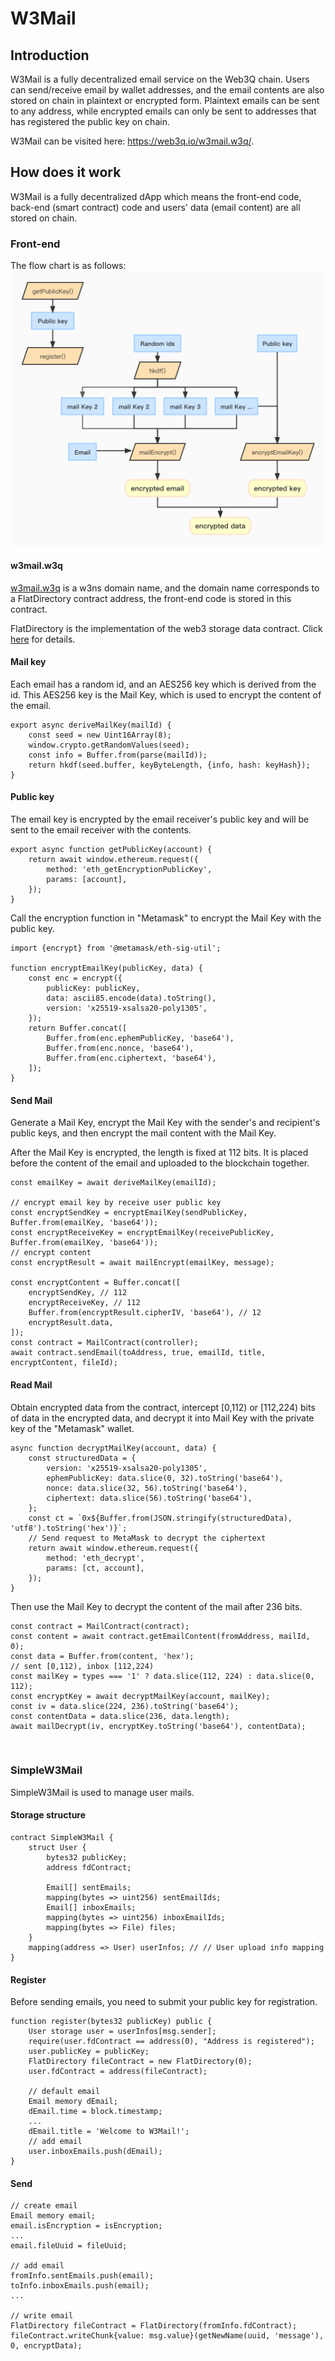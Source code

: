 # W3Mail

## Introduction
W3Mail is a fully decentralized email service on the Web3Q chain. Users can send/receive email by wallet addresses, and the email contents are also stored on chain in plaintext or encrypted form. Plaintext emails can be sent to any address, while encrypted emails can only be sent to addresses that has registered the public key on chain.
   
W3Mail can be visited here: https://web3q.io/w3mail.w3q/.


## How does it work
W3Mail is a fully decentralized dApp which means the front-end code, back-end (smart contract) code and users' data (email content) are all stored on chain. 

### Front-end
The flow chart is as follows:
![](public/diagram.jpg)

#### w3mail.w3q
[w3mail.w3q](https://web3q.io/w3ns.w3q/#/domains/w3mail.w3q) is a w3ns domain name, and the domain name corresponds to a FlatDirectory contract address, 
the front-end code is stored in this contract.

FlatDirectory is the implementation of the web3 storage data contract. Click [here](https://docs.web3q.io/tutorials/migrate-your-website-to-web3q-in-5-mins) for details.

#### Mail key
Each email has a random id, and an AES256 key which is derived from the id. This AES256 key is the Mail Key, which is used to encrypt the content of the email.
```
export async deriveMailKey(mailId) {
    const seed = new Uint16Array(8);
    window.crypto.getRandomValues(seed);
    const info = Buffer.from(parse(mailId));
    return hkdf(seed.buffer, keyByteLength, {info, hash: keyHash});
}
```

#### Public key
The email key is encrypted by the email receiver's public key and will be sent to the email receiver with the contents.
```
export async function getPublicKey(account) {
    return await window.ethereum.request({
        method: 'eth_getEncryptionPublicKey',
        params: [account],
    });
}
```
Call the encryption function in "Metamask" to encrypt the Mail Key with the public key.
```
import {encrypt} from '@metamask/eth-sig-util';

function encryptEmailKey(publicKey, data) {
    const enc = encrypt({
        publicKey: publicKey,
        data: ascii85.encode(data).toString(),
        version: 'x25519-xsalsa20-poly1305',
    });
    return Buffer.concat([
        Buffer.from(enc.ephemPublicKey, 'base64'),
        Buffer.from(enc.nonce, 'base64'),
        Buffer.from(enc.ciphertext, 'base64'),
    ]);
}
```

#### Send Mail
Generate a Mail Key, encrypt the Mail Key with the sender's and recipient's public keys, and then encrypt the mail content with the Mail Key.

After the Mail Key is encrypted, the length is fixed at 112 bits. It is placed before the content of the email and uploaded to the blockchain together.
```
const emailKey = await deriveMailKey(emailId);

// encrypt email key by receive user public key
const encryptSendKey = encryptEmailKey(sendPublicKey, Buffer.from(emailKey, 'base64'));
const encryptReceiveKey = encryptEmailKey(receivePublicKey, Buffer.from(emailKey, 'base64'));
// encrypt content
const encryptResult = await mailEncrypt(emailKey, message);

const encryptContent = Buffer.concat([
    encryptSendKey, // 112
    encryptReceiveKey, // 112
    Buffer.from(encryptResult.cipherIV, 'base64'), // 12
    encryptResult.data,
]);
const contract = MailContract(controller);
await contract.sendEmail(toAddress, true, emailId, title, encryptContent, fileId);
```

#### Read Mail
Obtain encrypted data from the contract, intercept [0,112) or [112,224) bits of data in the encrypted data, and decrypt it into Mail Key with the private key of the "Metamask" wallet.
```
async function decryptMailKey(account, data) {
    const structuredData = {
        version: 'x25519-xsalsa20-poly1305',
        ephemPublicKey: data.slice(0, 32).toString('base64'),
        nonce: data.slice(32, 56).toString('base64'),
        ciphertext: data.slice(56).toString('base64'),
    };
    const ct = `0x${Buffer.from(JSON.stringify(structuredData), 'utf8').toString('hex')}`;
    // Send request to MetaMask to decrypt the ciphertext
    return await window.ethereum.request({
        method: 'eth_decrypt',
        params: [ct, account],
    });
}
```
Then use the Mail Key to decrypt the content of the mail after 236 bits.
```
const contract = MailContract(contract);
const content = await contract.getEmailContent(fromAddress, mailId, 0);
const data = Buffer.from(content, 'hex');
// sent [0,112), inbox [112,224)
const mailKey = types === '1' ? data.slice(112, 224) : data.slice(0, 112);
const encryptKey = await decryptMailKey(account, mailKey);
const iv = data.slice(224, 236).toString('base64');
const contentData = data.slice(236, data.length);
await mailDecrypt(iv, encryptKey.toString('base64'), contentData);
```
<br>


### SimpleW3Mail
SimpleW3Mail is used to manage user mails.

#### Storage structure
```
contract SimpleW3Mail {
    struct User {
        bytes32 publicKey;
        address fdContract;
    
        Email[] sentEmails;
        mapping(bytes => uint256) sentEmailIds;
        Email[] inboxEmails;
        mapping(bytes => uint256) inboxEmailIds;
        mapping(bytes => File) files;
    }
    mapping(address => User) userInfos; // // User upload info mapping
}
```

#### Register
Before sending emails, you need to submit your public key for registration.
```
function register(bytes32 publicKey) public {
    User storage user = userInfos[msg.sender];
    require(user.fdContract == address(0), "Address is registered");
    user.publicKey = publicKey;
    FlatDirectory fileContract = new FlatDirectory(0);
    user.fdContract = address(fileContract);

    // default email
    Email memory dEmail;
    dEmail.time = block.timestamp;
    ...
    dEmail.title = 'Welcome to W3Mail!';
    // add email
    user.inboxEmails.push(dEmail);
}
```

#### Send
```
// create email
Email memory email;
email.isEncryption = isEncryption;
...
email.fileUuid = fileUuid;

// add email
fromInfo.sentEmails.push(email);
toInfo.inboxEmails.push(email);
...

// write email
FlatDirectory fileContract = FlatDirectory(fromInfo.fdContract);
fileContract.writeChunk{value: msg.value}(getNewName(uuid, 'message'), 0, encryptData);
```
